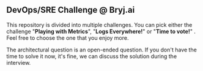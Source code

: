 ## DevOps/SRE Challenge @ Bryj.ai

This repository is divided into multiple challenges. You can pick either the challenge "**Playing with Metrics**", "**Logs Everywhere!**" or "**Time to vote!**" . Feel free to choose the one that you enjoy more.

The architectural question is an open-ended question. If you don't have the time to solve it now, it's fine, we can discuss the solution during the interview.

